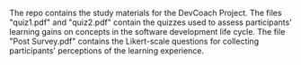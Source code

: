 The repo contains the study materials for the DevCoach Project. The files "quiz1.pdf" and "quiz2.pdf" contain the quizzes used to assess participants' learning gains on concepts in the software development life cycle. The file "Post Survey.pdf" contains the Likert-scale questions for collecting participants' perceptions of the learning experience.
